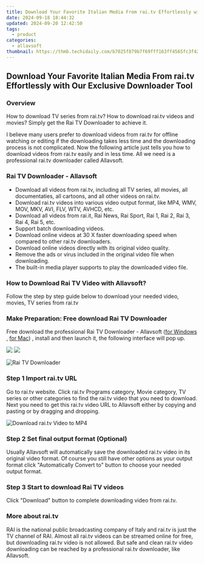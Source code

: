 ```yaml
---
title: Download Your Favorite Italian Media From rai.tv Effortlessly with Our Exclusive Downloader Tool
date: 2024-09-18 18:44:32
updated: 2024-09-20 12:42:50
tags:
  - product
categories:
  - allavsoft
thumbnail: https://thmb.techidaily.com/b7025f879b7f69fff163ff4565fc3f42cd715d8a0e343c5b6d69fd8b7007ad8a.jpg
---
```


## Download Your Favorite Italian Media From rai.tv Effortlessly with Our Exclusive Downloader Tool

### Overview

How to download TV series from rai.tv? How to download rai.tv videos and movies? Simply get the Rai TV Downloader to achieve it.

I believe many users prefer to download videos from rai.tv for offline watching or editing if the downloading takes less time and the downloading process is not complicated. Now the following article just tells you how to download videos from rai.tv easily and in less time. All we need is a professional rai.tv downloader called Allavsoft.

### Rai TV Downloader - Allavsoft

* Download all videos from rai.tv, including all TV series, all movies, all documentaties, all cartoons, and all other videos on rai.tv.
* Download rai.tv videos into various video output format, like MP4, WMV, MOV, MKV, AVI, FLV, WTV, AVHCD, etc.
* Download all videos from rai.it, Rai News, Rai Sport, Rai 1, Rai 2, Rai 3, Rai 4, Rai 5, etc.
* Support batch downloading videos.
* Download online videos at 30 X faster downloading speed when compared to other rai.tv downloaders.
* Download online videos directly with its original video quality.
* Remove the ads or virus included in the original video file when downloading.
* The built-in media player supports to play the downloaded video file.

### How to Download Rai TV Video with Allavsoft?

Follow the step by step guide below to download your needed video, movies, TV series from rai.tv

### Make Preparation: Free download Rai TV Downloader

Free download the professional Rai TV Downloader - Allavsoft ([for Windows](https://tools.techidaily.com/allavsoft/products/) , [for Mac](https://tools.techidaily.com/allavsoft/products/)) , install and then launch it, the following interface will pop up.

[![](https://www.allavsoft.com/how-to/../images/how-to/free-download-win.jpg)](https://tools.techidaily.com/allavsoft/products/) [![](https://www.allavsoft.com/how-to/../images/how-to/free-download-mac.jpg)](https://tools.techidaily.com/allavsoft/products/)

![Rai TV Downloader](https://www.allavsoft.com/how-to/../images/allavsoft/screen-shot-600.jpg)

### Step 1 Import rai.tv URL

Go to rai.tv website. Click rai.tv Programs category, Movie category, TV series or other categories to find the rai.tv video that you need to download. Next you need to get this rai.tv video URL to Allavsoft either by copying and pasting or by dragging and dropping.

![Download rai.tv Video to MP4](https://www.allavsoft.com/how-to/../images/how-to/download-rtmp-video/download-rtmp-video.jpg)

### Step 2 Set final output format (Optional)

Usually Allavsoft will automatically save the downloaded rai.tv video in its original video format. Of course you still have other options as your output format click "Automatically Convert to" button to choose your needed output format.

### Step 3 Start to download Rai TV videos

Click "Download" button to complete downloading video from rai.tv.

### More about rai.tv

RAI is the national public broadcasting company of Italy and rai.tv is just the TV channel of RAI. Almost all rai.tv videos can be streamed online for free, but downloading rai.tv video is not allowed. But safe and clean rai.tv video downloading can be reached by a professional rai.tv downloader, like Allavsoft.

<ins class="adsbygoogle"
     style="display:block"
     data-ad-format="autorelaxed"
     data-ad-client="ca-pub-7571918770474297"
     data-ad-slot="1223367746"></ins>



<ins class="adsbygoogle"
     style="display:block"
     data-ad-client="ca-pub-7571918770474297"
     data-ad-slot="8358498916"
     data-ad-format="auto"
     data-full-width-responsive="true"></ins>
